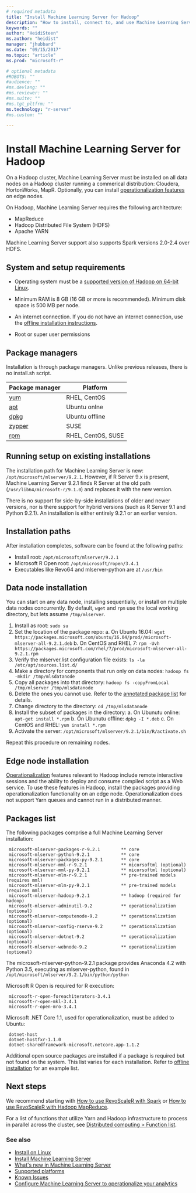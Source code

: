 ```yaml
---
# required metadata
title: "Install Machine Learning Server for Hadoop"
description: "How to install, connect to, and use Machine Learning Server on a Hadoop cluster with Spark or MapReduce"
keywords: ""
author: "HeidiSteen"
ms.author: "heidist"
manager: "jhubbard"
ms.date: "09/15/2017"
ms.topic: "article"
ms.prod: "microsoft-r"

# optional metadata
#ROBOTS: ""
#audience: ""
#ms.devlang: ""
#ms.reviewer: ""
#ms.suite: ""
#ms.tgt_pltfrm: ""
ms.technology: "r-server"
#ms.custom: ""

---
```


# Install Machine Learning Server for Hadoop

On a Hadoop cluster, Machine Learning Server must be installed on all data nodes on a Hadoop cluster running a commerical distribution: Cloudera, HortonWorks, MapR. Optionally, you can install [operationalization features](../operationalize/concept-operationalize-deploy-consume.md) on edge nodes.

On Hadoop, Machine Learning Server requires the following architecture:

+ MapReduce
+ Hadoop Distributed File System (HDFS)
+ Apache YARN

Machine Learning Server support also supports Spark versions 2.0-2.4 over HDFS.

## System and setup requirements

+ Operating system must be a [supported version of Hadoop on 64-bit Linux](r-server-install-supported-platforms.md).

+ Minimum RAM is 8 GB (16 GB or more is recommended). Minimum disk space is 500 MB per node.

+ An internet connection. If you do not have an internet connection, use the [offline installation instructions](machine-learning-server-linux-offline.md).

+ Root or super user permissions

<a name="package-manager"></a>

## Package managers

Installation is through package managers. Unlike previous releases, there is no install.sh script. 

| Package manager | Platform |
|-----------------|----------|
|[yum](https://access.redhat.com/documentation/Red_Hat_Enterprise_Linux/6/html/Deployment_Guide/ch-yum.html) | RHEL, CentOS|
|[apt](https://help.ubuntu.com/lts/serverguide/apt.html) | Ubuntu onlne |
| [dpkg](https://help.ubuntu.com/lts/serverguide/dpkg.html) | Ubuntu offline |
|[zypper](https://www.suse.com/documentation/opensuse111/opensuse111_reference/data/sec_zypper.html) | SUSE |
|[rpm](https://access.redhat.com/documentation/en-US/Red_Hat_Enterprise_Linux/3/html/System_Administration_Guide/s1-rpm-using.html) | RHEL, CentOS, SUSE |

## Running setup on existing installations

The installation path for Machine Learning Server is new: `/opt/microsoft/mlserver/9.2.1`. However, if R Server 9.x is present, Machine Learning Server 9.2.1 finds R Server at the old path (`/usr/lib64/microsoft-r/9.1.0`) and replaces it with the new version. 

There is no support for side-by-side installations of older and newer versions, nor is there support for hybrid versions (such as R Server 9.1 and Python 9.2.1). An installation is either entirely 9.2.1 or an earlier version.

## Installation paths

After installation completes, software can be found at the following paths:

+ Install root: `/opt/microsoft/mlserver/9.2.1`
+ Microsoft R Open root: `/opt/microsoft/ropen/3.4.1`
+ Executables like Revo64 and mlserver-python are at `/usr/bin`

## Data node installation

You can start on any data node, installing sequentially, or install on multiple data nodes concurrently. By default, `wget` and `rpm` use the local working directory, but lets assume `/tmp/mlserver`.

1. Install as root: `sudo su`
2. Set the location of the package repo:
    a. On Ubuntu 16.04: `wget https://packages.microsoft.com/ubuntu/16.04/prod//microsoft-mlserver-all-9.2.1.deb`
    b. On CentOS and RHEL 7: `rpm -Uvh https://packages.microsoft.com/rhel/7/prod/microsoft-mlserver-all-9.2.1.rpm`
3. Verify the mlserver.list configuration file exists: `ls -la /etc/apt/sources.list.d/`
4. Make a directory for components that run only on data nodes: `hadoop fs -mkdir /tmp/mlsdatanode`
5. Copy all packages into that directory: `hadoop fs -copyFromLocal /tmp/mlserver /tmp/mlsdatanode`
6. Delete the ones you cannot use. Refer to the [annotated package list](#package-list) for details.
7. Change directory to the directory: `cd /tmp/mlsdatanode`
8. Install the subset of packages in the directory:
    a. On Ubunutu online: `apt-get install *.rpm`
    b. On Ubunutu offline: `dpkg -I *.deb`
    c. On CentOS and RHEL: `yum install *.rpm` 
9. Activate the server: `/opt/microsoft/mlserver/9.2.1/bin/R/activate.sh`

Repeat this procedure on remaining nodes.

## Edge node installation

[Operationalization](../operationalize/concept-operationalize-deploy-consume.md) features relevant to Hadoop include remote interactive sessions and the ability to deploy and consume compiled script as a Web service. To use these features in Hadoop, install the packages providing operationalization functionality on an edge node. Operationalization does not support Yarn queues and cannot run in a distributed manner.

<a name="package-list"></a>

## Packages list 

The following packages comprise a full Machine Learning Server installation:

```
 microsoft-mlserver-packages-r-9.2.1        ** core
 microsoft-mlserver-python-9.2.1            ** core
 microsoft-mlserver-packages-py-9.2.1       ** core
 microsoft-mlserver-mml-r-9.2.1             ** micorsoftml (optional)
 microsoft-mlserver-mml-py-9.2.1            ** micorsoftml (optional)
 microsoft-mlserver-mlm-r-9.2.1             ** pre-trained models (requires mml)
 microsoft-mlserver-mlm-py-9.2.1            ** pre-trained models (requires mml)
 microsoft-mlserver-hadoop-9.2.1            ** hadoop (required for hadoop)
 microsoft-mlserver-adminutil-9.2           ** operationalization (optional)
 microsoft-mlserver-computenode-9.2         ** operationalization (optional)
 microsoft-mlserver-config-rserve-9.2       ** operationalization (optional) 
 microsoft-mlserver-dotnet-9.2              ** operationalization (optional)
 microsoft-mlserver-webnode-9.2             ** operationalization (optional)
```
The microsoft-mlserver-python-9.2.1 package provides Anaconda 4.2 with Python 3.5, executing as mlserver-python, found in `/opt/microsoft/mlserver/9.2.1/bin/python/python`

Microsoft R Open is required for R execution:

```
 microsoft-r-open-foreachiterators-3.4.1 
 microsoft-r-open-mkl-3.4.1
 microsoft-r-open-mro-3.4.1 
```

Microsoft .NET Core 1.1, used for operationalization, must be added to Ubuntu:

```
 dotnet-host
 dotnet-hostfxr-1.1.0
 dotnet-sharedframework-microsoft.netcore.app-1.1.2 
```

Additional open source packages are installed if a package is required but not found on the system. This list varies for each installation. Refer to [offline installation](machine-learning-server-linux-offline.md) for an example list.

## Next steps

We recommend starting with [How to use RevoScaleR with Spark](how-to-revoscaler-spark.md) or [How to use RevoScaleR with Hadoop MapReduce](how-to-revoscaler-hadoop.md). 

For a list of functions that utilize Yarn and Hadoop infrastructure to process in parallel across the cluster, see [Distributed computing > Function list](../r/how-to-revoscaler-distributed-computing.md#distributed-computing-overview).

### See also

+ [Install on Linux](machine-learning-server-linux-install.md)
+ [Install Machine Learning Server](r-server-install.md)
+ [What's new in Machine Learning Server](../whats-new-in-machine-learning-server.md)
+ [Supported platforms](r-server-install-supported-platforms.md)  
+ [Known Issues](../resources-known-issues.md)  
+ [Configure Machine Learning Server to operationalize your analytics](../what-is-operationalization.md)

